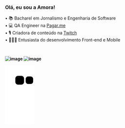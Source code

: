 ###  Olá, eu sou a Amora!

• 📚 Bacharel em Jornalismo e Engenharia de Software<br>
• 💻 QA Engineer na [Pagar.me](https://pagar.me)<br>
• 🎙 Criadora de conteúdo na [Twitch](http://www.twitch.tv/amoralih)<br>
• 👩🏻‍💻 Entusiasta do desenvolvimento Front-end e Mobile<b><p><br>

![image](https://img.shields.io/badge/Cypress-17202C?style=for-the-badge&logo=cypress&logoColor=white) ![image](https://img.shields.io/badge/Visual_Studio_Code-0078D4?style=for-the-badge&logo=visual%20studio%20code&logoColor=white)

![snake gif](https://github.com/amoralih/amoralih/blob/output/github-contribution-grid-snake.svg)


